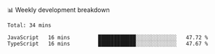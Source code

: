 📊 Weekly development breakdown
<!--START_SECTION:waka-->
```text
Total: 34 mins

JavaScript   16 mins         ████████████░░░░░░░░░░░░░   47.72 % 
TypeScript   16 mins         ████████████░░░░░░░░░░░░░   47.67 % 
```
<!--END_SECTION:waka-->
